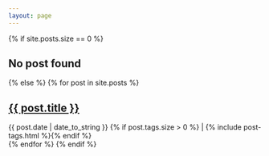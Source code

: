 ```yaml
---
layout: page
---
```


<div class="content list">
{% if site.posts.size == 0 %}
  <h2>No post found</h2>
{% else %}
{% for post in site.posts %}
  <div class="list-item">
    <h2 class="list-post-title">
      <a href="{{ site.baseurl }}{{ post.url }}">{{ post.title }}</a>
    </h2>
    <div class="list-post-date">
      <time>{{ post.date | date_to_string }}</time>
      {% if post.tags.size > 0 %} | {% include post-tags.html %}{% endif %}
    </div>
  </div>
{% endfor %}
{% endif %}
</div>
